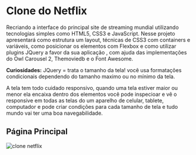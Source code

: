# Clone do Netflix

Recriando a interface do principal site de streaming mundial utilizando tecnologias simples como HTML5, CSS3 e JavaScript. Nesse projeto apresentará como estrutura um layout, técnicas de CSS3 com containers e variáveis, como posicionar os elementos com Flexbox e como utilizar plugins JQuery a favor da sua aplicação , com ajuda das implementações do Owl Carousel 2, Themoviedb e o Font Awesome.

**Curiosidades:**  JQuery = trata o tamanho da tela!
você usa formatações condicionais dependendo do tamanho maximo ou no mínimo da tela.

A tela tem todo cuidado responsivo, quando uma tela estiver maior ou menor ela encaixa dentro dos elementos 
você pode inspecioar  e vê o responsive em todas as telas do um aparelho de celular, tablete, computador 
 e pode criar condições para cada tamanho de tela e  tudo mundo vai ter uma boa navegabilidade.



## Página Principal 

![clone netflix](https://user-images.githubusercontent.com/88461178/140588540-cc134d1a-f691-42e6-a897-5d20755abfa2.png)
